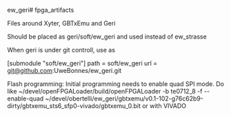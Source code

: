 ew_geri# fpga_artifacts

Files around Xyter, GBTxEmu and Geri

Should be placed as geri/soft/ew_geri and used instead of ew_strasse

When geri is under git controll, use as

[submodule "soft/ew_geri"]
        path = soft/ew_geri
        url = git@github.com:UweBonnes/ew_geri.git

Flash programming:
Initial programming needs to enable quad SPI mode. Do like
 ~/devel/openFPGALoader/build/openFPGALoader -b te0712_8 -f --enable-quad ~/devel/obertelli/ew_geri/gbtxemu/v0.1-102-g76c62b9-dirty/gbtxemu_sts6_sfp0-vivado/gbtxemu_0.bit
 or with VIVADO

